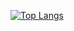 <!--https://github.com/anuraghazra/github-readme-stats#top-languages-card-->

[![Top Langs](https://github-readme-stats.vercel.app/api/top-langs/?username=cb-g&layout=compact&langs_count=10&text_color=cad1d8&bg_color=0f1116&title_color=cad1d8&border_color=0f1116)](https://github.com/cb-g/github-readme-stats)
